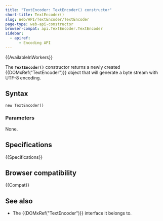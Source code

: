 ```yaml
---
title: "TextEncoder: TextEncoder() constructor"
short-title: TextEncoder()
slug: Web/API/TextEncoder/TextEncoder
page-type: web-api-constructor
browser-compat: api.TextEncoder.TextEncoder
sidebar:
  - apiref:
      - Encoding API
---
```


{{AvailableInWorkers}}

The **`TextEncoder()`** constructor returns a newly created {{DOMxRef("TextEncoder")}} object that will generate a byte stream with UTF-8 encoding.

## Syntax

```js-nolint
new TextEncoder()
```

### Parameters

None.

## Specifications

{{Specifications}}

## Browser compatibility

{{Compat}}

## See also

- The {{DOMxRef("TextEncoder")}} interface it belongs to.

